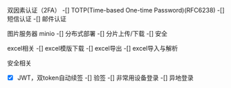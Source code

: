 双因素认证（2FA）
-[] TOTP(Time-based One-time Password)(RFC6238)
-[] 短信认证
-[] 邮件认证

图片服务器 minio
-[] 分布式部署
-[] 分片上传/下载
-[] 安全

excel相关
-[] excel模版下载
-[] excel导出
-[] excel导入与解析

安全相关
-[x] JWT，双token自动续签
-[] 验签
-[] 非常用设备登录
-[] 异地登录
